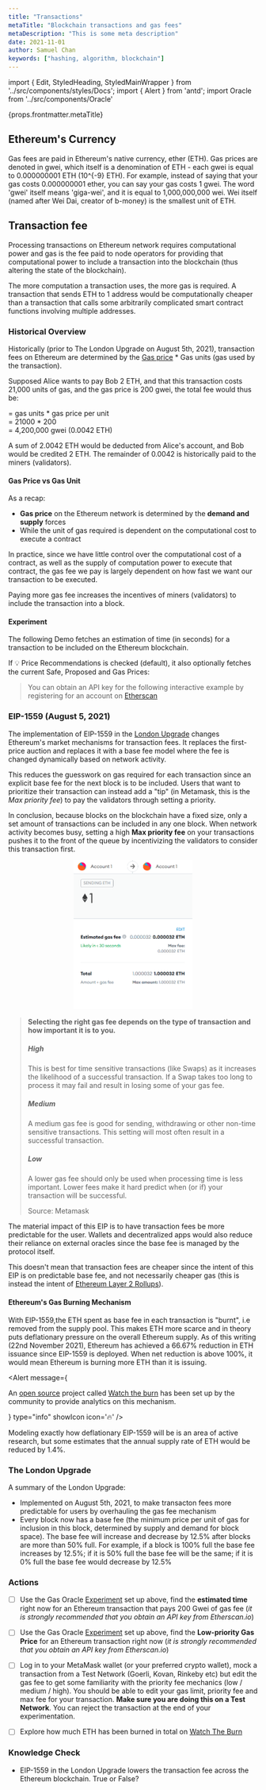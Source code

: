```yaml
---
title: "Transactions"
metaTitle: "Blockchain transactions and gas fees"
metaDescription: "This is some meta description"
date: 2021-11-01
author: Samuel Chan
keywords: ["hashing, algorithm, blockchain"]
---
```

import { Edit, StyledHeading, StyledMainWrapper } from '../src/components/styles/Docs';
import { Alert } from 'antd';
import Oracle from '../src/components/Oracle'


<StyledHeading>{props.frontmatter.metaTitle}</StyledHeading>

## Ethereum's Currency

Gas fees are paid in Ethereum's native currency, ether (ETH). Gas prices are denoted in gwei, which itself is a denomination of ETH - each gwei is equal to 0.000000001 ETH (<span className="math-inline">10^{-9}</span> ETH). For example, instead of saying that your gas costs 0.000000001 ether, you can say your gas costs 1 gwei. The word 'gwei' itself means 'giga-wei', and it is equal to 1,000,000,000 wei. Wei itself (named after Wei Dai, creator of b-money) is the smallest unit of ETH.

## Transaction fee
Processing transactions on Ethereum network requires computational power and gas is the fee paid to node operators for providing that computational power to include a transaction into the blockchain (thus altering the state of the blockchain). 

The more computation a transaction uses, the more gas is required. A transaction that sends ETH to 1 address would be computationally cheaper than a transaction that calls some arbitrarily complicated smart contract functions involving multiple addresses.

### Historical Overview

Historically (prior to The London Upgrade on August 5th, 2021), transaction fees on Ethereum are determined by the [Gas price](https://etherscan.io/chart/gasprice) * Gas units (gas used by the transaction). 

Supposed Alice wants to pay Bob 2 ETH, and that this transaction costs 21,000 units of gas, and the gas price is 200 gwei, the total fee would thus be:

= gas units \* gas price per unit  
= 21000 \* 200  
= 4,200,000 gwei (0.0042 ETH)

A sum of 2.0042 ETH would be deducted from Alice's account, and Bob would be credited 2 ETH. The remainder of 0.0042 is historically paid to the miners (validators). 

#### Gas Price vs Gas Unit
As a recap:

- **Gas price** on the Ethereum network is determined by the **demand and supply** forces
- While the unit of gas required is dependent on the computational cost to execute a contract 

In practice, since we have little control over the computational cost of a contract, as well as the supply of computation power to execute that contract, the gas fee we pay is largely dependent on how fast we want our transaction to be executed. 

Paying more gas fee increases the incentives of miners (validators) to include the transaction into a block.

#### Experiment
The following Demo fetches an estimation of time (in seconds) for a transaction to be included on the Ethereum blockchain. 

If 💡 Price Recommendations is checked (default), it also optionally fetches the current Safe, Proposed and Gas Prices:

> You can obtain an API key for the following interactive example by registering for an account on [Etherscan](https://etherscan.io/)

<Oracle />

### EIP-1559 (August 5, 2021)

The implementation of EIP-1559 in the [London Upgrade](#thelondonupgrade) changes Ethereum's market mechanisms for transaction fees. It replaces the first-price auction and replaces it with a base fee model where the fee is changed dynamically based on network activity. 

This reduces the guesswork on gas required for each transaction since an explicit base fee for the next block is to be included. Users that want to prioritize their transaction can instead add a "tip" (in Metamask, this is the _Max priority fee_) to pay the validators through setting a priority. 

In conclusion, because blocks on the blockchain have a fixed size, only a set amount of transactions can be included in any one block. When network activity becomes busy, setting a high **Max priority fee** on your transactions pushes it to the front of the queue by incentivizing the validators to consider this transaction first. 

<div style="width: 240px; margin-left: auto; margin-right: auto">

![gasfee on metamask](images/gasfee.png)

</div>


> **Selecting the right gas fee depends on the type of transaction and how important it is to you.**
> ##### High
> This is best for time sensitive transactions (like Swaps) as it increases the likelihood of a successful transaction. If a Swap takes too long to process it may fail and result in losing some of your gas fee.
>
> ##### Medium
> A medium gas fee is good for sending, withdrawing or other non-time sensitive transactions. This setting will most often result in a successful transaction.
>
> ##### Low
>  A lower gas fee should only be used when processing time is less important. Lower fees make it hard predict when (or if) your transaction will be successful.
> 
> Source: Metamask

The material impact of this EIP is to have transaction fees be more predictable for the user. Wallets and decentralized apps would also reduce their reliance on external oracles since the base fee is managed by the protocol itself. 

This doesn't mean that transaction fees are cheaper since the intent of this EIP is on predictable base fee, and not necessarily cheaper gas (this is instead the intent of [Ethereum Layer 2 Rollups](https://ethereum.org/en/developers/docs/scaling/layer-2-rollups/)). 

#### Ethereum's Gas Burning Mechanism
With EIP-1559,the ETH spent as base fee in each transaction is "burnt", i.e removed from the supply pool. This makes ETH more scarce and in theory puts deflationary pressure on the overall Ethereum supply. As of this writing (22nd November 2021), Ethereum has achieved a 66.67% reduction in ETH issuance since EIP-1559 is deployed. When net reduction is above 100%, it would mean Ethereum is burning more ETH than it is issuing. 


<Alert message={
   <p>An <a href='https://github.com/mohamedmansour/ethereum-burn-stats' target="_blank" rel="nofollow">open source</a> project called <a href='https://watchtheburn.com/' target="_blank" rel="nofollow">Watch the burn</a> has been set up by the community to provide analytics on this mechanism.</p> 
} type="info" showIcon icon='🔥' />

Modeling exactly how deflationary EIP-1559 will be is an area of active research, but some estimates that the annual supply rate of ETH would be reduced by 1.4%.


### The London Upgrade

A summary of <a id="Gas Fee after the London Upgrade" name="Gas Fee after the London Upgrade"></a> the London Upgrade:
- Implemented on August 5th, 2021, to make transacton fees more predictable for users by overhauling the gas fee mechanism  
- Every block now has a base fee (the minimum price per unit of gas for inclusion in this block, determined by supply and demand for block space). The base fee will increase and decrease by 12.5% after blocks are more than 50% full. For example, if a block is 100% full the base fee increases by 12.5%; if it is 50% full the base fee will be the same; if it is 0% full the base fee would decrease by 12.5%


### Actions
- [ ] Use the Gas Oracle [Experiment](#experiment) set up above, find the **estimated time** right now for an Ethereum transaction that pays 200 Gwei of gas fee (_it is strongly recommended that you obtain an API key from Etherscan.io_)

- [ ] Use the Gas Oracle [Experiment](#experiment) set up above, find the **Low-priority Gas Price** for an Ethereum transaction right now 
(_it is strongly recommended that you obtain an API key from Etherscan.io_)

- [ ] Log in to your MetaMask wallet (or your preferred crypto wallet), mock a transaction from a Test Network (Goerli, Kovan, Rinkeby etc) but edit the gas fee to get some familiarity with the priority fee mechanics (low / medium / high). You should be able to edit your gas limit, priority fee and max fee for your transaction. **Make sure you are doing this on a Test Network**. You can reject the transaction at the end of your experimentation.

- [ ] Explore how much ETH has been burned in total on [Watch The Burn](https://watchtheburn.com/)

### Knowledge Check
- EIP-1559 in the London Upgrade lowers the transaction fee across the Ethereum blockchain. True or False?